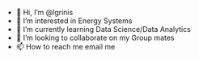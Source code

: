 - 👋 Hi, I’m @lgrinis
- 👀 I’m interested in Energy Systems
- 🌱 I’m currently learning Data Science/Data Analytics
- 💞️ I’m looking to collaborate on my Group mates
- 📫 How to reach me email me

<!---
lgrinis/lgrinis is a ✨ special ✨ repository because its `README.md` (this file) appears on your GitHub profile.
You can click the Preview link to take a look at your changes.
--->
